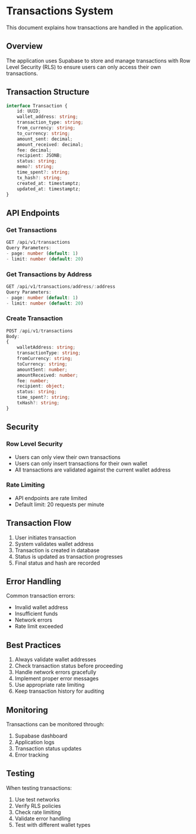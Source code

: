 # Transactions System

This document explains how transactions are handled in the application.

## Overview

The application uses Supabase to store and manage transactions with Row Level Security (RLS) to ensure users can only access their own transactions.

## Transaction Structure

```typescript
interface Transaction {
    id: UUID;
    wallet_address: string;
    transaction_type: string;
    from_currency: string;
    to_currency: string;
    amount_sent: decimal;
    amount_received: decimal;
    fee: decimal;
    recipient: JSONB;
    status: string;
    memo?: string;
    time_spent?: string;
    tx_hash?: string;
    created_at: timestamptz;
    updated_at: timestamptz;
}
```

## API Endpoints

### Get Transactions

```typescript
GET /api/v1/transactions
Query Parameters:
- page: number (default: 1)
- limit: number (default: 20)
```

### Get Transactions by Address

```typescript
GET /api/v1/transactions/address/:address
Query Parameters:
- page: number (default: 1)
- limit: number (default: 20)
```

### Create Transaction

```typescript
POST /api/v1/transactions
Body:
{
    walletAddress: string;
    transactionType: string;
    fromCurrency: string;
    toCurrency: string;
    amountSent: number;
    amountReceived: number;
    fee: number;
    recipient: object;
    status: string;
    time_spent?: string;
    txHash?: string;
}
```

## Security

### Row Level Security

- Users can only view their own transactions
- Users can only insert transactions for their own wallet
- All transactions are validated against the current wallet address

### Rate Limiting

- API endpoints are rate limited
- Default limit: 20 requests per minute

## Transaction Flow

1. User initiates transaction
2. System validates wallet address
3. Transaction is created in database
4. Status is updated as transaction progresses
5. Final status and hash are recorded

## Error Handling

Common transaction errors:

- Invalid wallet address
- Insufficient funds
- Network errors
- Rate limit exceeded

## Best Practices

1. Always validate wallet addresses
2. Check transaction status before proceeding
3. Handle network errors gracefully
4. Implement proper error messages
5. Use appropriate rate limiting
6. Keep transaction history for auditing

## Monitoring

Transactions can be monitored through:

1. Supabase dashboard
2. Application logs
3. Transaction status updates
4. Error tracking

## Testing

When testing transactions:

1. Use test networks
2. Verify RLS policies
3. Check rate limiting
4. Validate error handling
5. Test with different wallet types
